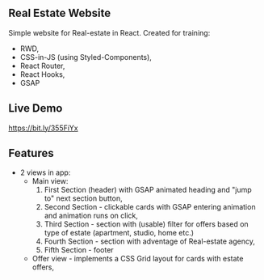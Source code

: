 ## Real Estate Website
Simple website for Real-estate in React. Created for training: 
  * RWD, 
  * CSS-in-JS (using Styled-Components),
  * React Router,
  * React Hooks,
  * GSAP

## Live Demo

https://bit.ly/355FiYx

## Features

* 2 views in app:
  * Main view:
    1. First Section (header) with GSAP animated heading and "jump to" next section button,
    2. Second Section - clickable cards with GSAP entering animation and animation runs on click,
    3. Third Section - section with (usable) filter for offers based on type of estate (apartment, studio, home etc.)
    4. Fourth Section - section with adventage of Real-estate agency,
    5. Fifth Section - footer
  * Offer view - implements a CSS Grid layout for cards with estate offers,
